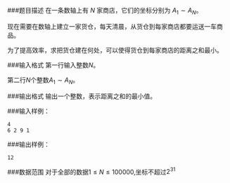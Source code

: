 ###题目描述
在一条数轴上有 $N$ 家商店，它们的坐标分别为 $A_1 \sim A_N$。

现在需要在数轴上建立一家货仓，每天清晨，从货仓到每家商店都要运送一车商品。

为了提高效率，求把货仓建在何处，可以使得货仓到每家商店的距离之和最小。

###输入格式
第一行输入整数$N$。

第二行$N$个整数$A_1 \sim A_N$。

###输出格式
输出一个整数，表示距离之和的最小值。

###输入样例：
```
4
6 2 9 1
```
###输出样例：
```
12
```
###数据范围
对于全部的数据$1 \leq N \leq 100000$,坐标不超过$2^{31}$